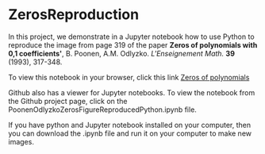 # ZerosReproduction

In this project, we demonstrate in a Jupyter notebook how to use Python to reproduce the image from page 319 of the paper
**Zeros of polynomials with 0,1 coefficients'**, B. Poonen, A.M. Odlyzko. *L'Enseignement Math.* **39** (1993), 317-348.

To view this notebook in your browser, click this link <a href="https://jeremyallenjacobson.github.io/ZerosReproduction/PoonenOdlyzkoZerosFigureReproducedPython.html">Zeros of polynomials</a>

Github also has a viewer for Jupyter notebooks. To view the notebook from the Github project page, click on the PoonenOdlyzkoZerosFigureReproducedPython.ipynb file.

If you have python and Jupyter notebook installed on your computer, then you can download the .ipynb file and run it on your computer to make new images.

